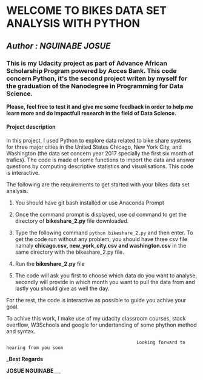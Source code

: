 # WELCOME TO BIKES DATA SET ANALYSIS WITH PYTHON

## _Author : NGUINABE JOSUE_

### This is my  Udacity project as part of Advance African Scholarship Program powered by Acces Bank. This code concern Python, it's the second project writen by myself for the graduation of the Nanodegree in Programming for Data Science.

**Please, feel free to test it and give me some feedback in order to help me learn more and do impactfull research in the field of Data Science.**

#### Project description

In this project, I used  Python to explore data related to bike share systems for three major cities in the United States Chicago, New York City, and Washington (the data set concern year 2017 specially the first six month of trafics). The code is made of some functions to import the data and answer questions by computing descriptive statistics and visualisations. This code is interactive.

The following are the requirements to get started with your bikes data set analysis.

1. You should have git bash installed or use Anaconda Prompt

2. Once the command prompt is displayed, use  cd command to get the directory of **bikeshare_2.py** file downloaded.

3. Type the  following command  `python bikeshare_2.py` and then enter. To get the code run without any problem, you should have three csv file namaly **chicago.csv, new_york_city.csv  and washington.csv** in the same directory with the bikeshare_2.py file.

4. Run the **bikeshare_2.py** file

5. The code will ask you first to choose which data do you want to analyse, secondly will provide in which month you want to pull the data from 
and lastly you should give  as well the day.

For the rest, the code is interactive as possible to guide you achive your goal.


To achive this work, I make use of my udacity classroom courses, stack overflow, W3Schools and google for undertanding of some phython method and syntax.

                                                    Looking forward to hearing from you soon 

_______________________________________________________________Best Regards______________________________________________________________

____________________________________________________________JOSUE NGUINABE_______________________________________________________________




